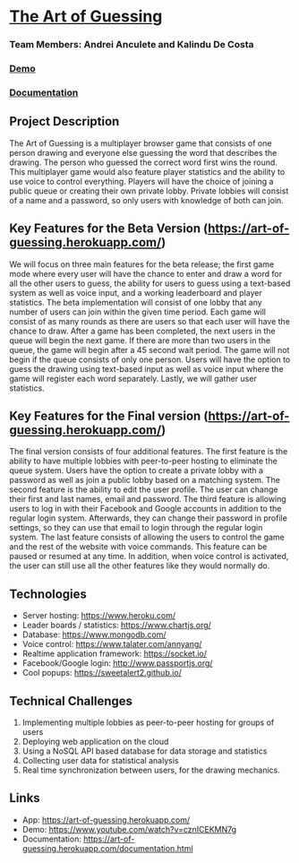 
# <a href="https://art-of-guessing.herokuapp.com/">The Art of Guessing </a>
###  Team Members: Andrei Anculete and Kalindu De Costa
###  <a href="https://www.youtube.com/watch?v=cznICEKMN7g">Demo</a>
###  <a href="https://art-of-guessing.herokuapp.com/documentation.html">Documentation</a>

## Project Description

The Art of Guessing is a multiplayer browser game that consists of one person drawing and everyone else guessing the word that describes the drawing. The person who guessed the correct word first wins the round. This multiplayer game would also feature player statistics and the ability to use voice to control everything. Players will have the choice of joining a public queue or creating their own private lobby. Private lobbies will consist of a name and a password, so only users with knowledge of both can join.

## Key Features for the Beta Version (https://art-of-guessing.herokuapp.com/)

We will focus on three main features for the beta release; the first game mode where every user will have the chance to enter and draw a word for all the other users to guess, the ability for users to guess using a text-based system as well as voice input, and a working leaderboard and player statistics. The beta implementation will consist of one lobby that any number of users can join within the given time period. Each game will consist of as many rounds as there are users so that each user will have the chance to draw. After a game has been completed, the next users in the queue will begin the next game. If there are more than two users in the queue, the game will begin after a 45 second wait period. The game will not begin if the queue consists of only one person. Users will have the option to guess the drawing using text-based input as well as voice input where the game will register each word separately. Lastly, we will gather user statistics. 

## Key Features for the Final version (https://art-of-guessing.herokuapp.com/)

The final version consists of four additional features. The first feature is the ability to have multiple lobbies with peer-to-peer hosting to eliminate the queue system. Users have the option to create a private lobby with a password as well as join a public lobby based on a matching system. The second feature is the ability to edit the user profile. The user can change their first and last names, email and password. The third feature is allowing users to log in with their Facebook and Google accounts in addition to the regular login system. Afterwards, they can change their password in profile settings, so they can use that email to login through the regular login system. The last feature consists of allowing the users to control the game and the rest of the website with voice commands. This feature can be paused or resumed at any time. In addition, when voice control is activated, the user can still use all the other features like they would normally do.

## Technologies
- Server hosting: https://www.heroku.com/
- Leader boards / statistics: https://www.chartjs.org/
- Database: https://www.mongodb.com/
- Voice control: https://www.talater.com/annyang/
- Realtime application framework: https://socket.io/
- Facebook/Google login: http://www.passportjs.org/
- Cool popups: https://sweetalert2.github.io/

## Technical Challenges
1. Implementing multiple lobbies as peer-to-peer hosting for groups of users
2. Deploying web application on the cloud
3. Using a NoSQL API based database for data storage and statistics
4. Collecting user data for statistical analysis
5. Real time synchronization between users, for the drawing mechanics.

## Links
- App: https://art-of-guessing.herokuapp.com/
- Demo: https://www.youtube.com/watch?v=cznICEKMN7g
- Documentation: https://art-of-guessing.herokuapp.com/documentation.html